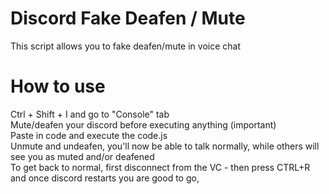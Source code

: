 # Discord Fake Deafen / Mute
This script allows you to fake deafen/mute in voice chat

# How to use
Ctrl + Shift + I and go to "Console" tab <br />
Mute/deafen your discord before executing anything (important) <br />
Paste in code and execute the code.js <br />
Unmute and undeafen, you'll now be able to talk normally, while others will see you as muted and/or deafened <br />
To get back to normal, first disconnect from the VC - then press CTRL+R and once discord restarts you are good to go,
